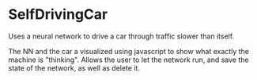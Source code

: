 # SelfDrivingCar

Uses a neural network to drive a car through traffic slower than itself. 

The NN and the car a visualized using javascript to show what exactly the machine is "thinking". 
Allows the user to let the network run, and save the state of the network, as well as delete it.
